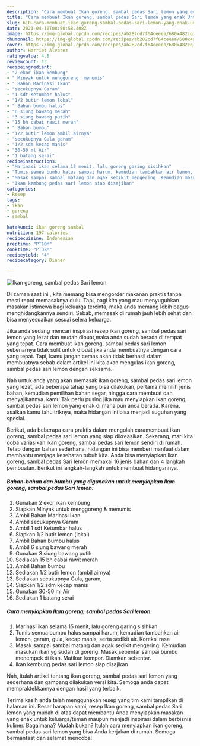 ```yaml
---
description: "Cara membuat Ikan goreng, sambal pedas Sari lemon yang enak Untuk Jualan"
title: "Cara membuat Ikan goreng, sambal pedas Sari lemon yang enak Untuk Jualan"
slug: 610-cara-membuat-ikan-goreng-sambal-pedas-sari-lemon-yang-enak-untuk-jualan
date: 2021-04-10T08:50:58.408Z
image: https://img-global.cpcdn.com/recipes/ab282cd7f64ceeea/680x482cq70/ikan-goreng-sambal-pedas-sari-lemon-foto-resep-utama.jpg
thumbnail: https://img-global.cpcdn.com/recipes/ab282cd7f64ceeea/680x482cq70/ikan-goreng-sambal-pedas-sari-lemon-foto-resep-utama.jpg
cover: https://img-global.cpcdn.com/recipes/ab282cd7f64ceeea/680x482cq70/ikan-goreng-sambal-pedas-sari-lemon-foto-resep-utama.jpg
author: Harriet Alvarez
ratingvalue: 4.8
reviewcount: 13
recipeingredient:
- "2 ekor ikan kembung"
- " Minyak untuk menggoreng  menumis"
- " Bahan Marinasi Ikan"
- "secukupnya Garam"
- "1 sdt Ketumbar halus"
- "1/2 butir lemon lokal"
- " Bahan bumbu halus"
- "6 siung bawang merah"
- "3 siung bawang putih"
- "15 bh cabai rawit merah"
- " Bahan bumbu"
- "1/2 butir lemon ambil airnya"
- "secukupnya Gula garam"
- "1/2 sdm kecap manis"
- "30-50 ml Air"
- "1 batang serai"
recipeinstructions:
- "Marinasi ikan selama 15 menit, lalu goreng garing sisihkan"
- "Tumis semua bumbu halus sampai harum, kemudian tambahkan air lemon, garam, gula, kecap manis, serta sedikit air. Koreksi rasa"
- "Masak sampai sambal matang dan agak sedikit mengering. Kemudian masukan ikan yg sudah di goreng. Masak sebentar sampai bumbu menempek di ikan. Matikan kompor. Diamkan sebentar."
- "Ikan kembung pedas sari lemon siap disajikan"
categories:
- Resep
tags:
- ikan
- goreng
- sambal

katakunci: ikan goreng sambal 
nutrition: 197 calories
recipecuisine: Indonesian
preptime: "PT10M"
cooktime: "PT32M"
recipeyield: "4"
recipecategory: Dinner

---
```



![Ikan goreng, sambal pedas Sari lemon](https://img-global.cpcdn.com/recipes/ab282cd7f64ceeea/680x482cq70/ikan-goreng-sambal-pedas-sari-lemon-foto-resep-utama.jpg)

Di zaman  saat ini , kita memang bisa mengorder makanan praktis tanpa mesti repot memasaknya dulu. Tapi, bagi kita yang mau menyuguhkan masakan istimewa bagi keluarga tercinta, maka anda memang lebih bagus menghidangkannya sendiri. Sebab, memasak di rumah jauh lebih sehat dan bisa menyesuaikan sesuai selera keluarga.

Jika anda sedang mencari inspirasi resep ikan goreng, sambal pedas sari lemon yang lezat dan mudah dibuat,maka anda sudah berada di tempat yang tepat. Cara membuat ikan goreng, sambal pedas sari lemon  sebenarnya tidak sulit untuk dibuat jika anda membuatnya dengan cara yang tepat. Tapi, kamu jangan cemas akan tidak berhasil dalam membuatnya 
sebab dalam artikel ini kita akan mengulas ikan goreng, sambal pedas sari lemon dengan seksama.  



Nah untuk anda yang akan memasak ikan goreng, sambal pedas sari lemon yang lezat, ada beberapa tahap yang bisa dilakukan, pertama memilih jenis bahan, kemudian pemilihan bahan segar, hingga cara membuat dan menyajikannya. kamu Tak perlu pusing jika mau menyiapkan ikan goreng, sambal pedas sari lemon yang enak di mana pun anda berada. Karena, asalkan kamu  tahu triknya, maka hidangan ini bisa menjadi suguhan yang spesial.

Berikut, ada beberapa cara praktis  dalam mengolah caramembuat ikan goreng, sambal pedas sari lemon yang siap dikreasikan. Sekarang, mari kita coba variasikan ikan goreng, sambal pedas sari lemon sendiri di rumah. Tetap dengan bahan sederhana, hidangan ini bisa memberi manfaat dalam membantu menjaga kesehatan tubuh kita. Anda bisa menyiapkan Ikan goreng, sambal pedas Sari lemon memakai 16 jenis bahan dan 4 langkah pembuatan. Berikut ini langkah-langkah untuk membuat hidangannya.

<!--inarticleads1-->

##### Bahan-bahan dan bumbu yang digunakan untuk menyiapkan Ikan goreng, sambal pedas Sari lemon:

1. Gunakan 2 ekor ikan kembung
1. Siapkan  Minyak untuk menggoreng &amp; menumis
1. Ambil  Bahan Marinasi Ikan
1. Ambil secukupnya Garam
1. Ambil 1 sdt Ketumbar halus
1. Siapkan 1/2 butir lemon (lokal)
1. Ambil  Bahan bumbu halus
1. Ambil 6 siung bawang merah
1. Gunakan 3 siung bawang putih
1. Sediakan 15 bh cabai rawit merah
1. Ambil  Bahan bumbu
1. Sediakan 1/2 butir lemon (ambil airnya)
1. Sediakan secukupnya Gula, garam,
1. Siapkan 1/2 sdm kecap manis
1. Gunakan 30-50 ml Air
1. Sediakan 1 batang serai




<!--inarticleads2-->

##### Cara menyiapkan Ikan goreng, sambal pedas Sari lemon:

1. Marinasi ikan selama 15 menit, lalu goreng garing sisihkan
1. Tumis semua bumbu halus sampai harum, kemudian tambahkan air lemon, garam, gula, kecap manis, serta sedikit air. Koreksi rasa
1. Masak sampai sambal matang dan agak sedikit mengering. Kemudian masukan ikan yg sudah di goreng. Masak sebentar sampai bumbu menempek di ikan. Matikan kompor. Diamkan sebentar.
1. Ikan kembung pedas sari lemon siap disajikan




Nah, itulah artikel tentang  ikan goreng, sambal pedas sari lemon  yang sederhana dan gampang dilakukan versi kita. Semoga anda dapat mempraktekkannya dengan hasil yang terbaik. 

Terima kasih anda telah menggunakan resep yang tim kami tampilkan di halaman ini. Besar harapan kami, resep  Ikan goreng, sambal pedas Sari lemon yang mudah di atas dapat membantu Anda menyiapkan masakan yang enak untuk keluarga/teman maupun menjadi inspirasi dalam berbisnis kuliner. Bagaimana? Mudah bukan? Itulah cara menyiapkan ikan goreng, sambal pedas sari lemon yang bisa Anda kerjakan di rumah. Semoga bermanfaat dan selamat mencoba!


